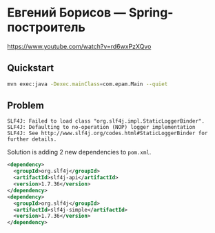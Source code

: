 # Евгений Борисов — Spring-построитель

https://www.youtube.com/watch?v=rd6wxPzXQvo

## Quickstart

```sh
mvn exec:java -Dexec.mainClass=com.epam.Main --quiet
```

## Problem

```
SLF4J: Failed to load class "org.slf4j.impl.StaticLoggerBinder".
SLF4J: Defaulting to no-operation (NOP) logger implementation
SLF4J: See http://www.slf4j.org/codes.html#StaticLoggerBinder for further details.
```

Solution is adding 2 new dependencies to `pom.xml`.

```xml
<dependency>
  <groupId>org.slf4j</groupId>
  <artifactId>slf4j-api</artifactId>
  <version>1.7.36</version>
</dependency>
<dependency>
  <groupId>org.slf4j</groupId>
  <artifactId>slf4j-simple</artifactId>
  <version>1.7.36</version>
</dependency>
```
